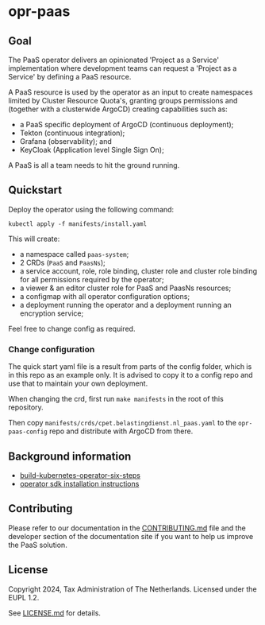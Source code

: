# opr-paas

## Goal

The PaaS operator delivers an opinionated 'Project as a Service' implementation where
development teams can request a 'Project as a Service' by defining a PaaS resource.

A PaaS resource is used by the operator as an input to create namespaces limited
by Cluster Resource Quota's, granting groups permissions and (together with a clusterwide
ArgoCD) creating capabilities such as:

- a PaaS specific deployment of ArgoCD (continuous deployment);
- Tekton (continuous integration);
- Grafana (observability); and
- KeyCloak (Application level Single Sign On);

A PaaS is all a team needs to hit the ground running.

## Quickstart

Deploy the operator using the following command:
```
kubectl apply -f manifests/install.yaml
```

This will create:

- a namespace called `paas-system`;
- 2 CRDs (`PaaS` and `PaasNs`);
- a service account, role, role binding, cluster role and cluster role binding for
  all permissions required by the operator;
- a viewer & an editor cluster role for PaaS and PaasNs resources;
- a configmap with all operator configuration options;
- a deployment running the operator and a deployment running an encryption service;

Feel free to change config as required.

### Change configuration
The quick start yaml file is a result from parts of the config folder, which is
in this repo as an example only. It is advised to copy it to a config repo and use
that to maintain your own deployment.

When changing the crd, first run `make manifests` in the root of this repository.

Then copy `manifests/crds/cpet.belastingdienst.nl_paas.yaml` to the `opr-paas-config` repo and distribute with ArgoCD from there.

## Background information
- [build-kubernetes-operator-six-steps](https://developers.redhat.com/articles/2021/09/07/build-kubernetes-operator-six-steps#setup_and_prerequisites)
- [operator sdk installation instructions](https://sdk.operatorframework.io/docs/installation/)

## Contributing

Please refer to our documentation in the [CONTRIBUTING.md](./CONTRIBUTING.md) file and the developer section of the documentation site if you want to help us improve the PaaS solution.

## License

Copyright 2024, Tax Administration of The Netherlands.
Licensed under the EUPL 1.2.

See [LICENSE.md](./LICENSE.md) for details.
